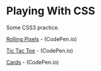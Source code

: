 # Playing With CSS

Some CSS3 practice.

[Rolling Pixels](https://codepen.io/apsampaio/full/mdJVZex) - (CodePen.io)

[Tic Tac Toe](https://codepen.io/apsampaio/full/ExjKyOX) - (CodePen.io)

[Cards](https://codepen.io/apsampaio/full/WNvmoEr) - (CodePen.io)
